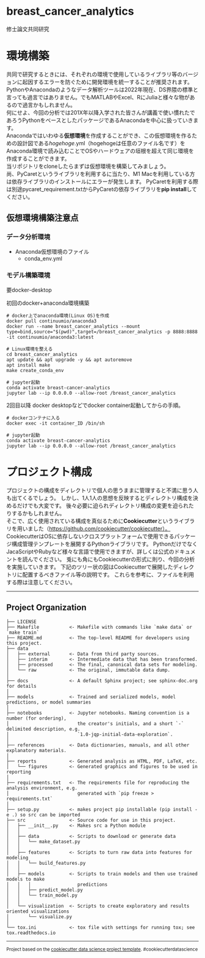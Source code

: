 breast_cancer_analytics
==============================

修士論文共同研究

# 環境構築
共同で研究するときには、それぞれの環境で使用しているライブラリ等のバージョンに起因するエラーを防ぐために開発環境を統一することが推奨されます。 
PythonやAnacondaのようなデータ解析ツールは2022年現在、DS界隈の標準と言っても過言ではありません。でもMATLABやExcel、RにJuliaと様々な物があるので過言かもしれません。  
何にせよ、今回の分析では201X年以降入学された皆さんが講義で使い慣れたであろうPythonをベースとしたパッケージであるAnacondaを中心に扱っていきます。  
Anacondaではいわゆる**仮想環境**を作成することができ、この仮想環境を作るための設計図である*hogehoge*.yml（hogehogeは任意のファイル名です）をAnaconda環境で読み込むことでOSやハードウェアの垣根を超えて同じ環境を作成することができます。  
当リポジトリをcloneしたらまずは仮想環境を構築してみましょう。  
尚、PyCaretというライブラリを利用するに当たり、M1 Macを利用している方は依存ライブラリのインストールにエラーが発生します。
PyCaretを利用する際は別途pycaret_requirement.txtからPyCaretの依存ライブラリを**pip install**してください。

## 仮想環境構築注意点
### データ分析環境
- Anaconda仮想環境のファイル
    - conda_env.yml  

### モデル構築環境
要docker-desktop  

初回のdocker+anaconda環境構築  
```
# docker上でanaconda環境(Linux OS)を作成
docker pull continuumio/anaconda3  
docker run --name breast_cancer_analytics --mount type=bind,source="$(pwd)",target=/breast_cancer_analytics -p 8888:8888 -it continuumio/anaconda3:latest  

# Linux環境を整える
cd breast_cancer_analytics
apt update && apt upgrade -y && apt autoremove
apt install make
make create_conda_env

# jupyter起動
conda activate breast-cancer-analytics
jupyter lab --ip 0.0.0.0 --allow-root /breast_cancer_analytics
```

2回目以降
docker desktopなどでdocker container起動してからの手順。  
```
# dockerコンテナに入る
docker exec -it container_ID /bin/sh

# jupyter起動
conda activate breast-cancer-analytics
jupyter lab --ip 0.0.0.0 --allow-root /breast_cancer_analytics
```

# プロジェクト構成
プロジェクトの構成をディレクトリで個人の思うままに管理すると不満に思う人も出てくるでしょう。
しかし、1人1人の思想を反映するとディレクトリ構成を決めるだけでも大変です。
後々必要に迫られディレクトリ構成の変更を迫られたりするかもしれません。  
そこで、広く使用されている構成を真似るために**Cookiecutter**というライブラリを用いました（https://github.com/cookiecutter/cookiecutter）。  
CookiecutterはOSに依存しないクロスプラットフォームで使用できるパッケージ構成管理テンプレートを展開するPythonライブラリです。
PythonだけでなくJacaScriptやRubyなど様々な言語で使用できますが、詳しくは公式のドキュメントを読んでください。
兎にも角にもCookiecutterの形式に則り、今回の分析を実施していきます。
下記のツリー状の図はCookiecutterで展開したディレクトリに配置するべきファイル等の説明です。
これらを参考に、ファイルを利用する際は注意してください。

---

Project Organization
------------

    ├── LICENSE
    ├── Makefile           <- Makefile with commands like `make data` or `make train`
    ├── README.md          <- The top-level README for developers using this project.
    ├── data
    │   ├── external       <- Data from third party sources.
    │   ├── interim        <- Intermediate data that has been transformed.
    │   ├── processed      <- The final, canonical data sets for modeling.
    │   └── raw            <- The original, immutable data dump.
    │
    ├── docs               <- A default Sphinx project; see sphinx-doc.org for details
    │
    ├── models             <- Trained and serialized models, model predictions, or model summaries
    │
    ├── notebooks          <- Jupyter notebooks. Naming convention is a number (for ordering),
    │                         the creator's initials, and a short `-` delimited description, e.g.
    │                         `1.0-jqp-initial-data-exploration`.
    │
    ├── references         <- Data dictionaries, manuals, and all other explanatory materials.
    │
    ├── reports            <- Generated analysis as HTML, PDF, LaTeX, etc.
    │   └── figures        <- Generated graphics and figures to be used in reporting
    │
    ├── requirements.txt   <- The requirements file for reproducing the analysis environment, e.g.
    │                         generated with `pip freeze > requirements.txt`
    │
    ├── setup.py           <- makes project pip installable (pip install -e .) so src can be imported
    ├── src                <- Source code for use in this project.
    │   ├── __init__.py    <- Makes src a Python module
    │   │
    │   ├── data           <- Scripts to download or generate data
    │   │   └── make_dataset.py
    │   │
    │   ├── features       <- Scripts to turn raw data into features for modeling
    │   │   └── build_features.py
    │   │
    │   ├── models         <- Scripts to train models and then use trained models to make
    │   │   │                 predictions
    │   │   ├── predict_model.py
    │   │   └── train_model.py
    │   │
    │   └── visualization  <- Scripts to create exploratory and results oriented visualizations
    │       └── visualize.py
    │
    └── tox.ini            <- tox file with settings for running tox; see tox.readthedocs.io


--------

<p><small>Project based on the <a target="_blank" href="https://drivendata.github.io/cookiecutter-data-science/">cookiecutter data science project template</a>. #cookiecutterdatascience</small></p>
